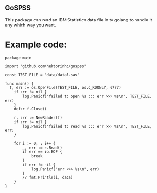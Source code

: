 ## GoSPSS

This package can read an IBM Statistics data file in to golang to handle it any which way you want.

# Example code:
```golang
package main

import "github.com/hektorinho/gospss"

const TEST_FILE = "data/data7.sav"

func main() {
  f, err := os.OpenFile(TEST_FILE, os.O_RDONLY, 0777)
	if err != nil {
		log.Panicf("failed to open %s ::: err >>> %s\n", TEST_FILE, err)
	}
	defer f.Close()
  
	r, err := NewReader(f)
	if err != nil {
		log.Panicf("failed to read %s ::: err >>> %s\n", TEST_FILE, err)
	}

	for i := 0; ; i++ {
		_, err := r.Read()
		if err == io.EOF {
			break
		}
		if err != nil {
			log.Panicf("err >>> %s\n", err)
		}
		// fmt.Println(i, data)
	}
}
 ```

